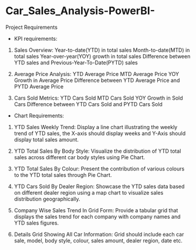 # Car_Sales_Analysis-PowerBI-
Project Requirements

* KPI requirements:

1. Sales Overview:
   Year-to-date(YTD) in total sales
   Month-to-date(MTD) in total sales
   Year-over-year(YOY) growth in total sales
   Difference between YTD sales and Previous-Year-To-Date(PYTD) sales

2. Average Price Analysis:
   YTD Average Price
   MTD Average Price
   YOY Growth in Average Price
   Difference between YTD Average Price and PYTD Average Price

3. Cars Sold Metrics:
   YTD Cars Sold
   MTD Cars Sold
   YOY Growth in Sold Cars
   Difference between YTD Cars Sold and PYTD Cars Sold 

* Chart Requirements:

1. YTD Sales Weekly Trend: Display a line chart illustrating the weekly trend of YTD sales, the X-axis should display weeks and Y-Axis should display total sales amount.

2. YTD Total Sales By Body Style: Visualize the distribution of YTD total sales across different car body styles using Pie Chart.

3. YTD Total Sales By Colour: Present the contribution of various colours to the YTD total sales through Pie Chart.

4. YTD Cars Sold By Dealer Region: Showcase the YTD sales data based on different dealer region using a map chart to visualize sales distribution geographically.

5. Company Wise Sales Trend In Grid Form: Provide a tabular grid that displays the sales trend for each company with company names and YTD sales figures.

6. Details Grid Showing All Car Information: Grid should include each car sale, model, body style, colour, sales amount, dealer region, date etc.
